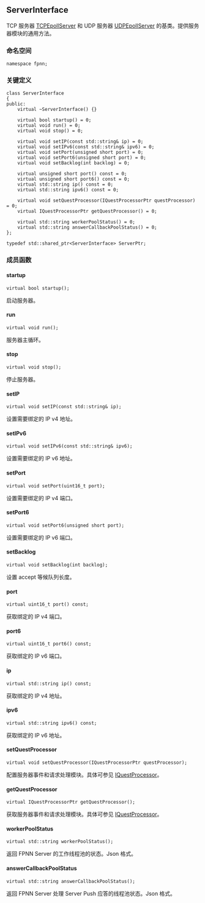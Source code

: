 ## ServerInterface

TCP 服务器 [TCPEpollServer](TCPEpollServer.md) 和 UDP 服务器 [UDPEpollServer](UDPEpollServer.md) 的基类。提供服务器模块的通用方法。

### 命名空间

	namespace fpnn;

### 关键定义

	class ServerInterface
	{
	public:
		virtual ~ServerInterface() {}

		virtual bool startup() = 0;
		virtual void run() = 0;
		virtual void stop() = 0;

		virtual void setIP(const std::string& ip) = 0;
		virtual void setIPv6(const std::string& ipv6) = 0;
		virtual void setPort(unsigned short port) = 0;
		virtual void setPort6(unsigned short port) = 0;
		virtual void setBacklog(int backlog) = 0;

		virtual unsigned short port() const = 0;
		virtual unsigned short port6() const = 0;
		virtual std::string ip() const = 0;
		virtual std::string ipv6() const = 0;

		virtual void setQuestProcessor(IQuestProcessorPtr questProcessor) = 0;
		virtual IQuestProcessorPtr getQuestProcessor() = 0;

		virtual std::string workerPoolStatus() = 0;
		virtual std::string answerCallbackPoolStatus() = 0;
	};
	
	typedef std::shared_ptr<ServerInterface> ServerPtr;

### 成员函数

#### startup

	virtual bool startup();

启动服务器。

#### run

	virtual void run();

服务器主循环。

#### stop

	virtual void stop();

停止服务器。

#### setIP

	virtual void setIP(const std::string& ip);

设置需要绑定的 IP v4 地址。

#### setIPv6

	virtual void setIPv6(const std::string& ipv6);

设置需要绑定的 IP v6 地址。

#### setPort

	virtual void setPort(uint16_t port);

设置需要绑定的 IP v4 端口。

#### setPort6

	virtual void setPort6(unsigned short port);

设置需要绑定的 IP v6 端口。

#### setBacklog

	virtual void setBacklog(int backlog);

设置 accept 等候队列长度。

#### port

	virtual uint16_t port() const;

获取绑定的 IP v4 端口。

#### port6

	virtual uint16_t port6() const;

获取绑定的 IP v6 端口。

#### ip

	virtual std::string ip() const;

获取绑定的 IP v4 地址。

#### ipv6

	virtual std::string ipv6() const;

获取绑定的 IP v6 地址。

#### setQuestProcessor

	virtual void setQuestProcessor(IQuestProcessorPtr questProcessor);

配置服务器事件和请求处理模块。具体可参见 [IQuestProcessor](IQuestProcessor.md)。

#### getQuestProcessor

	virtual IQuestProcessorPtr getQuestProcessor();

获取服务器事件和请求处理模块。具体可参见 [IQuestProcessor](IQuestProcessor.md)。

#### workerPoolStatus

	virtual std::string workerPoolStatus();

返回 FPNN Server 的工作线程池的状态。Json 格式。

#### answerCallbackPoolStatus

	virtual std::string answerCallbackPoolStatus();

返回 FPNN Server 处理 Server Push 应答的线程池状态。Json 格式。

